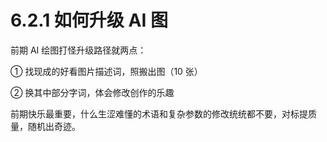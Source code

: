 # 6.2.1 如何升级 AI 图

前期 AI 绘图打怪升级路径就两点：

① 找现成的好看图片描述词，照搬出图（10 张）

② 换其中部分字词，体会修改创作的乐趣

前期快乐最重要，什么生涩难懂的术语和复杂参数的修改统统都不要，对标提质量，随机出奇迹。